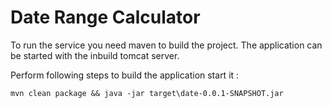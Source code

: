 # Date Range Calculator

To run the service you need maven to build the project.
The application can be started with the inbuild tomcat server.

Perform following steps to build the application start it :

`mvn clean package && java -jar target\date-0.0.1-SNAPSHOT.jar`

